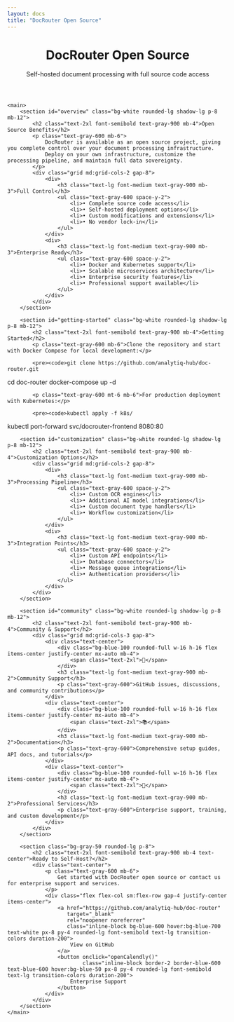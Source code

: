 ```yaml
---
layout: docs
title: "DocRouter Open Source"
---
```


<div class="max-w-6xl mx-auto px-4 sm:px-6 md:px-8 py-4 md:py-12">
    <header class="text-center md:mb-12 mb-4">
        <h1 class="text-4xl font-bold text-gray-900 mb-4">DocRouter Open Source</h1>
        <div class="text-xl text-gray-600">
            <p class="mb-2">Self-hosted document processing with full source code access</p>
        </div>
    </header>

    <main>
        <section id="overview" class="bg-white rounded-lg shadow-lg p-8 mb-12">
            <h2 class="text-2xl font-semibold text-gray-900 mb-4">Open Source Benefits</h2>
            <p class="text-gray-600 mb-6">
                DocRouter is available as an open source project, giving you complete control over your document processing infrastructure.
                Deploy on your own infrastructure, customize the processing pipeline, and maintain full data sovereignty.
            </p>
            <div class="grid md:grid-cols-2 gap-8">
                <div>
                    <h3 class="text-lg font-medium text-gray-900 mb-3">Full Control</h3>
                    <ul class="text-gray-600 space-y-2">
                        <li>• Complete source code access</li>
                        <li>• Self-hosted deployment options</li>
                        <li>• Custom modifications and extensions</li>
                        <li>• No vendor lock-in</li>
                    </ul>
                </div>
                <div>
                    <h3 class="text-lg font-medium text-gray-900 mb-3">Enterprise Ready</h3>
                    <ul class="text-gray-600 space-y-2">
                        <li>• Docker and Kubernetes support</li>
                        <li>• Scalable microservices architecture</li>
                        <li>• Enterprise security features</li>
                        <li>• Professional support available</li>
                    </ul>
                </div>
            </div>
        </section>

        <section id="getting-started" class="bg-white rounded-lg shadow-lg p-8 mb-12">
            <h2 class="text-2xl font-semibold text-gray-900 mb-4">Getting Started</h2>
            <p class="text-gray-600 mb-6">Clone the repository and start with Docker Compose for local development:</p>

            <pre><code>git clone https://github.com/analytiq-hub/doc-router.git
cd doc-router
docker-compose up -d</code></pre>

            <p class="text-gray-600 mt-6 mb-6">For production deployment with Kubernetes:</p>

            <pre><code>kubectl apply -f k8s/
kubectl port-forward svc/docrouter-frontend 8080:80</code></pre>
        </section>

        <section id="customization" class="bg-white rounded-lg shadow-lg p-8 mb-12">
            <h2 class="text-2xl font-semibold text-gray-900 mb-4">Customization Options</h2>
            <div class="grid md:grid-cols-2 gap-8">
                <div>
                    <h3 class="text-lg font-medium text-gray-900 mb-3">Processing Pipeline</h3>
                    <ul class="text-gray-600 space-y-2">
                        <li>• Custom OCR engines</li>
                        <li>• Additional AI model integrations</li>
                        <li>• Custom document type handlers</li>
                        <li>• Workflow customization</li>
                    </ul>
                </div>
                <div>
                    <h3 class="text-lg font-medium text-gray-900 mb-3">Integration Points</h3>
                    <ul class="text-gray-600 space-y-2">
                        <li>• Custom API endpoints</li>
                        <li>• Database connectors</li>
                        <li>• Message queue integrations</li>
                        <li>• Authentication providers</li>
                    </ul>
                </div>
            </div>
        </section>

        <section id="community" class="bg-white rounded-lg shadow-lg p-8 mb-12">
            <h2 class="text-2xl font-semibold text-gray-900 mb-4">Community & Support</h2>
            <div class="grid md:grid-cols-3 gap-8">
                <div class="text-center">
                    <div class="bg-blue-100 rounded-full w-16 h-16 flex items-center justify-center mx-auto mb-4">
                        <span class="text-2xl">👥</span>
                    </div>
                    <h3 class="text-lg font-medium text-gray-900 mb-2">Community Support</h3>
                    <p class="text-gray-600">GitHub issues, discussions, and community contributions</p>
                </div>
                <div class="text-center">
                    <div class="bg-blue-100 rounded-full w-16 h-16 flex items-center justify-center mx-auto mb-4">
                        <span class="text-2xl">📚</span>
                    </div>
                    <h3 class="text-lg font-medium text-gray-900 mb-2">Documentation</h3>
                    <p class="text-gray-600">Comprehensive setup guides, API docs, and tutorials</p>
                </div>
                <div class="text-center">
                    <div class="bg-blue-100 rounded-full w-16 h-16 flex items-center justify-center mx-auto mb-4">
                        <span class="text-2xl">🔧</span>
                    </div>
                    <h3 class="text-lg font-medium text-gray-900 mb-2">Professional Services</h3>
                    <p class="text-gray-600">Enterprise support, training, and custom development</p>
                </div>
            </div>
        </section>

        <section class="bg-gray-50 rounded-lg p-8">
            <h2 class="text-2xl font-semibold text-gray-900 mb-4 text-center">Ready to Self-Host?</h2>
            <div class="text-center">
                <p class="text-gray-600 mb-6">
                    Get started with DocRouter open source or contact us for enterprise support and services.
                </p>
                <div class="flex flex-col sm:flex-row gap-4 justify-center items-center">
                    <a href="https://github.com/analytiq-hub/doc-router"
                       target="_blank"
                       rel="noopener noreferrer"
                       class="inline-block bg-blue-600 hover:bg-blue-700 text-white px-8 py-4 rounded-lg font-semibold text-lg transition-colors duration-200">
                        View on GitHub
                    </a>
                    <button onclick="openCalendly()"
                            class="inline-block border-2 border-blue-600 text-blue-600 hover:bg-blue-50 px-8 py-4 rounded-lg font-semibold text-lg transition-colors duration-200">
                        Enterprise Support
                    </button>
                </div>
            </div>
        </section>
    </main>
</div>